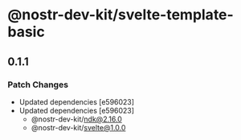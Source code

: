 # @nostr-dev-kit/svelte-template-basic

## 0.1.1

### Patch Changes

- Updated dependencies [e596023]
- Updated dependencies [e596023]
    - @nostr-dev-kit/ndk@2.16.0
    - @nostr-dev-kit/svelte@1.0.0
